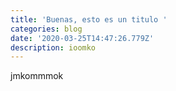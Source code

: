 ```yaml
---
title: 'Buenas, esto es un titulo '
categories: blog
date: '2020-03-25T14:47:26.779Z'
description: ioomko
---
```

jmkommmok
